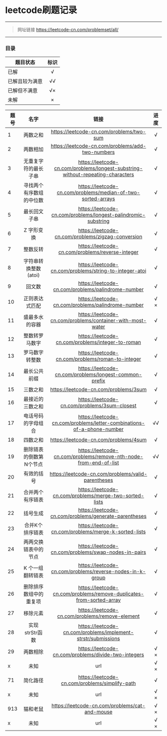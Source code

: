 ﻿# leetcode刷题记录

------
>网址链接 https://leetcode-cn.com/problemset/all/

--------
### 目录

|题目状态|标识|
| --------  | :-----:  |
|已解 | √ |
|已解且较为满意 |√√ |
|已解但不满意 | √× |
|未解 |× |

| 题号        | 名字   |  链接  |  进度  |
| --------  | :-----:  | :----:  | :----:  |
| 1    | 两数之和 |   https://leetcode-cn.com/problems/two-sum    |  √  |
| 2        |   两数相加   |   https://leetcode-cn.com/problems/add-two-numbers   | √  |
| 3       |    无重复字符的最长子串    | https://leetcode-cn.com/problems/longest-substring-without-repeating-characters  |  √  |
| 4       |    寻找两个有序数组的中位数    |  https://leetcode-cn.com/problems/median-of-two-sorted-arrays  |  √  |
| 5       |    最长回文子串    |  https://leetcode-cn.com/problems/longest-palindromic-substring  |  √  |
| 6       |    Z 字形变换    |  https://leetcode-cn.com/problems/zigzag-conversion  |  √  |
| 7       |    整数反转    |  https://leetcode-cn.com/problems/reverse-integer  |  √  |
| 8       |    字符串转换整数 (atoi)     |  https://leetcode-cn.com/problems/string-to-integer-atoi  |  √  |
| 9       |    回文数     |  https://leetcode-cn.com/problems/palindrome-number  |  √  |
| 10      |    正则表达式匹配     |  https://leetcode-cn.com/problems/palindrome-number  |  √ × |
| 11      |    盛最多水的容器     |  https://leetcode-cn.com/problems/container-with-most-water  |  √  |
| 12      |    整数转罗马数字     | https://leetcode-cn.com/problems/integer-to-roman  |  √  |
| 13      |    罗马数字转整数     | https://leetcode-cn.com/problems/roman-to-integer  |  √  |
| 14      |    最长公共前缀     | https://leetcode-cn.com/problems/longest-common-prefix  |  √  |
| 15      |    三数之和     | https://leetcode-cn.com/problems/3sum  |  √  |
| 16      |    最接近的三数之和     | https://leetcode-cn.com/problems/3sum-closest  |  √  |
| 17      |    电话号码的字母组合     | https://leetcode-cn.com/problems/letter-combinations-of-a-phone-number  |  √√  |
| 18       |   四数之和    |  https://leetcode-cn.com/problems/4sum  |  √ |
| 19       |   删除链表的倒数第N个节点    | https://leetcode-cn.com/problems/remove-nth-node-from-end-of-list  |  √√ |
| 20       |   有效的括号    |  https://leetcode-cn.com/problems/valid-parentheses  |  √ |
| 21       |   合并两个有序链表    |  https://leetcode-cn.com/problems/merge-two-sorted-lists  |  √ |
| 22       |   括号生成    |  https://leetcode-cn.com/problems/generate-parentheses  |   √ |
| 23       |   合并K个排序链表    |  https://leetcode-cn.com/problems/merge-k-sorted-lists  |   √ |
| 24       |   两两交换链表中的节点    |  https://leetcode-cn.com/problems/swap-nodes-in-pairs  |   √ |
| 25       |   K 个一组翻转链表    |  https://leetcode-cn.com/problems/reverse-nodes-in-k-group  |   √ |
| 26       |   删除排序数组中的重复项    |  https://leetcode-cn.com/problems/remove-duplicates-from-sorted-array  |  √  |
| 27       |   移除元素    |  https://leetcode-cn.com/problems/remove-element  |  √ |
| 28       |   实现strStr函数   |  https://leetcode-cn.com/problems/implement-strstr/submissions  |  √ |
| 29       |   两数相除    |  https://leetcode-cn.com/problems/divide-two-integers  |  √ × |
| x       |   未知    |  url  |  √ × |
| 71       |    简化路径    |  https://leetcode-cn.com/problems/simplify-path  |  √  |
| x       |   未知    |  url  |  √ × |
| 913       |   猫和老鼠    |  https://leetcode-cn.com/problems/cat-and-mouse  | √ × |
| x       |   未知    |  url  |  √ × |

